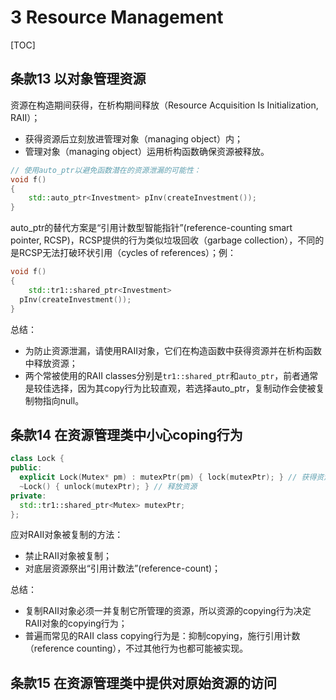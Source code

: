 # 3 Resource Management

[TOC]

## 条款13 以对象管理资源

资源在构造期间获得，在析构期间释放（Resource Acquisition Is Initialization, RAII）；

- 获得资源后立刻放进管理对象（managing object）内；
- 管理对象（managing object）运用析构函数确保资源被释放。

```c++
// 使用auto_ptr以避免函数潜在的资源泄漏的可能性：
void f()
{
	std::auto_ptr<Investment> pInv(createInvestment());
}
```

auto_ptr的替代方案是“引用计数型智能指针”(reference-counting smart pointer, RCSP)，RCSP提供的行为类似垃圾回收（garbage collection），不同的是RCSP无法打破环状引用（cycles of references）；例：

```c++
void f()
{
	std::tr1::shared_ptr<Investment>
  pInv(createInvestment());
}
```

总结：

- 为防止资源泄漏，请使用RAII对象，它们在构造函数中获得资源并在析构函数中释放资源；
- 两个常被使用的RAII classes分别是`tr1::shared_ptr`和`auto_ptr`，前者通常是较佳选择，因为其copy行为比较直观，若选择auto_ptr，复制动作会使被复制物指向null。



## 条款14 在资源管理类中小心coping行为

```c++
class Lock {
public:
  explicit Lock(Mutex* pm) : mutexPtr(pm) { lock(mutexPtr); } // 获得资源
  ~Lock() { unlock(mutexPtr); } // 释放资源
private:
  std::tr1::shared_ptr<Mutex> mutexPtr;
};
```

应对RAII对象被复制的方法：

- 禁止RAII对象被复制；
- 对底层资源祭出“引用计数法”(reference-count)；

总结：

- 复制RAII对象必须一并复制它所管理的资源，所以资源的copying行为决定RAII对象的copying行为；
- 普遍而常见的RAII class copying行为是：抑制copying，施行引用计数（reference counting），不过其他行为也都可能被实现。



## 条款15 在资源管理类中提供对原始资源的访问

